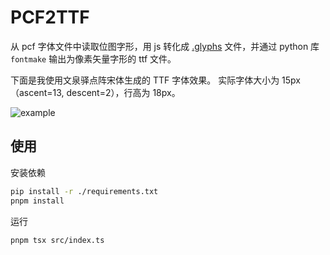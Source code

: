 # PCF2TTF

从 pcf 字体文件中读取位图字形，用 js 转化成 [.glyphs](https://github.com/schriftgestalt/GlyphsSDK/blob/Glyphs3/GlyphsFileFormat/GlyphsFileFormatv3.md) 文件，并通过 python 库 `fontmake` 输出为像素矢量字形的 ttf 文件。

下面是我使用文泉驿点阵宋体生成的 TTF 字体效果。
实际字体大小为 15px（ascent=13, descent=2），行高为 18px。

![example](./assets/example.png)

## 使用

安装依赖

```sh
pip install -r ./requirements.txt
pnpm install
```

运行

```sh
pnpm tsx src/index.ts
```
